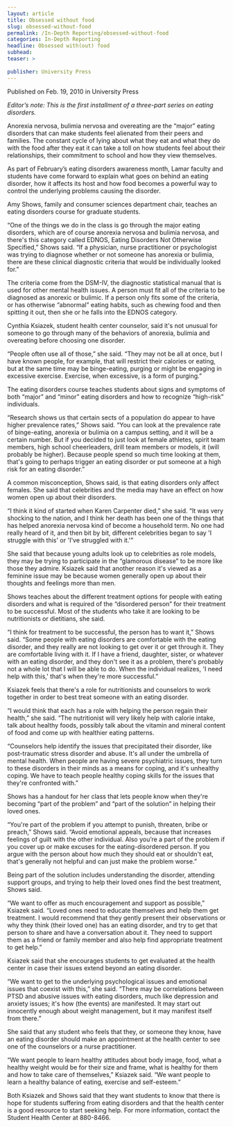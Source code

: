 ```yaml
---
layout: article
title: Obsessed without food
slug: obsessed-without-food
permalink: /In-Depth Reporting/obsessed-without-food
categories: In-Depth Reporting
headline: Obsessed with(out) food
subhead: 
teaser: >
  
publisher: University Press
---
```


Published on Feb\. 19, 2010 in University Press

*Editor’s note: This is the first installment of a three\-part series on eating disorders\.*

Anorexia nervosa, bulimia nervosa and overeating are the “major” eating disorders that can make students feel alienated from their peers and families\. The constant cycle of lying about what they eat and what they do with the food after they eat it can take a toll on how students feel about their relationships, their commitment to school and how they view themselves\.

As part of February’s eating disorders awareness month, Lamar faculty and students have come forward to explain what goes on behind an eating disorder, how it affects its host and how food becomes a powerful way to control the underlying problems causing the disorder\.

Amy Shows, family and consumer sciences department chair, teaches an eating disorders course for graduate students\.

“One of the things we do in the class is go through the major eating disorders, which are of course anorexia nervosa and bulimia nervosa, and there's this category called EDNOS, Eating Disorders Not Otherwise Specified,” Shows said\. “If a physician, nurse practitioner or psychologist was trying to diagnose whether or not someone has anorexia or bulimia, there are these clinical diagnostic criteria that would be individually looked for\.”

The criteria come from the DSM\-IV, the diagnostic statistical manual that is used for other mental health issues\. A person must fit all of the criteria to be diagnosed as anorexic or bulimic\. If a person only fits some of the criteria, or has otherwise “abnormal” eating habits, such as chewing food and then spitting it out, then she or he falls into the EDNOS category\.

Cynthia Ksiazek, student health center counselor, said it's not unusual for someone to go through many of the behaviors of anorexia, bulimia and overeating before choosing one disorder\.

“People often use all of those,” she said\. “They may not be all at once, but I have known people, for example, that will restrict their calories or eating, but at the same time may be binge\-eating, purging or might be engaging in excessive exercise\. Exercise, when excessive, is a form of purging\.”

The eating disorders course teaches students about signs and symptoms of both “major” and “minor” eating disorders and how to recognize “high\-risk” individuals\.

“Research shows us that certain sects of a population do appear to have higher prevalence rates,” Shows said\. “You can look at the prevalence rate of binge\-eating, anorexia or bulimia on a campus setting, and it will be a certain number\. But if you decided to just look at female athletes, spirit team members, high school cheerleaders, drill team members or models, it \(will probably be higher\)\. Because people spend so much time looking at them, that's going to perhaps trigger an eating disorder or put someone at a high risk for an eating disorder\.”

A common misconception, Shows said, is that eating disorders only affect females\. She said that celebrities and the media may have an effect on how women open up about their disorders\.

“I think it kind of started when Karen Carpenter died,” she said\. “It was very shocking to the nation, and I think her death has been one of the things that has helped anorexia nervosa kind of become a household term\. No one had really heard of it, and then bit by bit, different celebrities began to say 'I struggle with this' or 'I've struggled with it\.'”

She said that because young adults look up to celebrities as role models, they may be trying to participate in the “glamorous disease” to be more like those they admire\. Ksiazek said that another reason it's viewed as a feminine issue may be because women generally open up about their thoughts and feelings more than men\.

Shows teaches about the different treatment options for people with eating disorders and what is required of the “disordered person” for their treatment to be successful\. Most of the students who take it are looking to be nutritionists or dietitians, she said\.

“I think for treatment to be successful, the person has to want it,” Shows said\. “Some people with eating disorders are comfortable with the eating disorder, and they really are not looking to get over it or get through it\. They are comfortable living with it\. If I have a friend, daughter, sister, or whatever with an eating disorder, and they don't see it as a problem, there's probably not a whole lot that I will be able to do\. When the individual realizes, 'I need help with this,' that's when they're more successful\.”

Ksiazek feels that there's a role for nutritionists and counselors to work together in order to best treat someone with an eating disorder\.

“I would think that each has a role with helping the person regain their health,” she said\. “The nutritionist will very likely help with calorie intake, talk about healthy foods, possibly talk about the vitamin and mineral content of food and come up with healthier eating patterns\.

“Counselors help identify the issues that precipitated their disorder, like post\-traumatic stress disorder and abuse\. It's all under the umbrella of mental health\. When people are having severe psychiatric issues, they turn to these disorders in their minds as a means for coping, and it's unhealthy coping\. We have to teach people healthy coping skills for the issues that they're confronted with\.”

Shows has a handout for her class that lets people know when they're becoming “part of the problem” and “part of the solution” in helping their loved ones\.

“You're part of the problem if you attempt to punish, threaten, bribe or preach,” Shows said\. “Avoid emotional appeals, because that increases feelings of guilt with the other individual\. Also you’re a part of the problem if you cover up or make excuses for the eating\-disordered person\. If you argue with the person about how much they should eat or shouldn't eat, that's generally not helpful and can just make the problem worse\.”

Being part of the solution includes understanding the disorder, attending support groups, and trying to help their loved ones find the best treatment, Shows said\.

“We want to offer as much encouragement and support as possible,” Ksiazek said\. “Loved ones need to educate themselves and help them get treatment\. I would recommend that they gently present their observations or why they think \(their loved one\) has an eating disorder, and try to get that person to share and have a conversation about it\. They need to support them as a friend or family member and also help find appropriate treatment to get help\.”

Ksiazek said that she encourages students to get evaluated at the health center in case their issues extend beyond an eating disorder\.

“We want to get to the underlying psychological issues and emotional issues that coexist with this,” she said\. “There may be correlations between PTSD and abusive issues with eating disorders, much like depression and anxiety issues; it's how \(the events\) are manifested\. It may start out innocently enough about weight management, but it may manifest itself from there\.”

She said that any student who feels that they, or someone they know, have an eating disorder should make an appointment at the health center to see one of the counselors or a nurse practitioner\.

“We want people to learn healthy attitudes about body image, food, what a healthy weight would be for their size and frame, what is healthy for them and how to take care of themselves,” Ksiazek said\. “We want people to learn a healthy balance of eating, exercise and self\-esteem\.”

Both Ksiazek and Shows said that they want students to know that there is hope for students suffering from eating disorders and that the health center is a good resource to start seeking help\. For more information, contact the Student Health Center at 880\-8466\.


